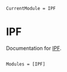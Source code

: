 ```@meta
CurrentModule = IPF
```

# IPF

Documentation for [IPF](https://github.com/vankesteren/IPF.jl).

```@index
```

```@autodocs
Modules = [IPF]
```
